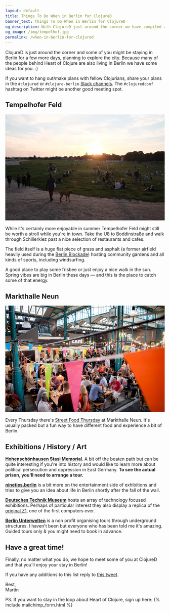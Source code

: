 ```yaml
---
layout: default
title: Things To Do When in Berlin for ClojureD
banner_text: Things To Do When in Berlin for ClojureD
og_description: With ClojureD just around the corner we have compiled a small list of things you might want to check out while in town.
og_image: /img/tempelhof.jpg
permalink: /when-in-berlin-for-clojured
---
```

<div class="mw7 center">

ClojureD is just around the corner and some of you might be staying in Berlin for a few more days, planning to explore the city. Because many of the people behind Heart of Clojure are also living in Berlin we have some ideas for you. :) 

If you want to hang out/make plans with fellow Clojurians, share your plans in the <code class="bg-light-gray ph2 pv1 br2 f5 mr1">#clojured</code> or <code class="bg-light-gray ph2 pv1 br2 f5 mr1">#clojure-berlin</code> [Slack channels](http://clojurians.net). The <code class="bg-light-gray ph2 pv1 br2 f5 mr1">#clojuredconf</code> hashtag on Twitter might be another good meeting spot.

<h2 class="mt5 mb3">Tempelhofer Feld</h2>

![Tempelhofer Feld](/img/tempelhof.jpg)

While it's certainly more enjoyable in summer Tempelhofer Feld might still be worth a stroll while you're in town. Take the U8 to Boddinstraße and walk through Schillerkiez past a nice selection of restaurants and cafes. 

The field itself is a huge flat piece of grass and asphalt (a former airfield heavily used during the [Berlin Blockade](https://en.wikipedia.org/wiki/Berlin_Blockade)) hosting community gardens and all kinds of sports, including windsurfing. 

A good place to play some frisbee or just enjoy a nice walk in the sun. Spring vibes are big in Berlin these days — and this is the place to catch some of that energy.

<h2 class="mt5 mb3">Markthalle Neun</h2>

![Street Food Thursdau](/img/street-food-thursday.jpg)

Every Thursday there's [Street Food Thursday](https://markthalleneun.de/veranstaltungen/81/2019/2/21/street-food-thursday) at Markthalle Neun. It's usually packed but a fun way to have different food and experience a bit of Berlin.

<h2 class="mt5 mb3">Exhibitions / History / Art</h2>

[**Hohenschönhausen Stasi Memorial**](https://www.stiftung-hsh.de). A bit off the beaten path but can be quite interesting if you're into history and would like to learn more about political persecution and oppression in East Germany. **To see the actual prison, you'll need to arrange a tour.**

[**nineties.berlin**](https://nineties.berlin/en) is a bit more on the entertainment side of exhibitions and tries to give you an idea about life in Berlin shortly after the fall of the wall.

[**Deutsches Technik Museum**](https://sdtb.de/museum-of-technology/623/) hosts an array of technology focused exhibitions. Perhaps of particular interest they also display a replica of the [original Z1](https://sdtb.de/museum-of-technology/exhibitions/1256/), one of the first computers ever.

[**Berlin Unterwelten**](https://www.berliner-unterwelten.de/en.html) is a non profit organising tours through underground structures. I haven't been but everyone who has been told me it's amazing. Guided tours only & you might need to book in advance.

<!-- <h2 class="mt5 mb3">Food</h2> -->
<!-- Notably absent from this list so far are any restaurants. There's simply too much variety to pick out a handful of places. [Foursquare](https://foursquare.com) is working pretty well for Berlin if you have it. If you're looking for specific recommendations feel free to [ask on Twitter](https://twitter.com/martinklepsch). -->

<!-- <h2 class="mt5 mb3">Recover</h2> -->

<!-- Finally, if the weather isn't too nice or you're just looking for a a break a way from city life, [**Liquidrom**](https://liquidrom-berlin.de/en/) or [**Vabali**](https://www.vabali.de) would be decent options. Both places have a variety of saunas and pools and can be easily reached via public transport. -->

<h2 class="mt5 mb3">Have a great time!</h2>

Finally, no matter what you do, we hope to meet some of you at ClojureD and that you'll enjoy your stay in Berlin!

If you have any additions to this list reply to [this tweet](https://twitter.com/heartofclojure/status/1097788032021921793).

Best,  
Martin


<div class="mt6">
PS. If you want to stay in the loop about Heart of Clojure, sign up here:
{% include mailchimp_form.html %}
</div>

</div>

